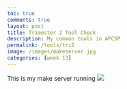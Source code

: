 ```yaml
---
toc: true
comments: true
layout: post
title: Trimester 2 Tool Check
description: My common tools in APCSP
permalink: /tools/tri2
image: /images/makeserver.jpg
categories: [week 13]
---
```


This is my make server running
![]({{site.baseurl}}/images/makeserver.jpg)


